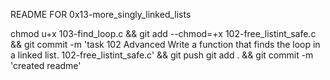 README FOR 0x13-more_singly_linked_lists

chmod u+x 103-find_loop.c && git add --chmod=+x 102-free_listint_safe.c && git commit -m 'task 102 Advanced Write a function that finds the loop in a linked list. 102-free_listint_safe.c' && git push
git add . && git commit -m 'created readme'
